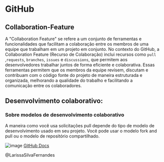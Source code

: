  # GitHub
## Collaboration-Feature 

A "Collaboration Feature" se refere a um conjunto de ferramentas e funcionalidades que facilitam a colaboração entre os membros de uma equipe que trabalham em um projeto em conjunto. No contexto do GitHub, a Collaboration Feature (Recurso de Colaboração) inclui recursos como `pull` ,`requests`, `branches`, `issues` e `discussions`, que permitem aos desenvolvedores trabalhar juntos de forma eficiente e colaborativa. Essas ferramentas permitem que os membros da equipe revisem, discutam e contribuam com o código fonte do projeto de maneira estruturada e organizada, melhorando a qualidade do trabalho e facilitando a comunicação entre os colaboradores.
## Desenvolvimento colaborativo:
<h3> Sobre modelos de desenvolvimento colaborativo </h3> 
A maneira como você usa solicitações pull depende do tipo de modelo de desenvolvimento usado em seu projeto. Você pode usar o modelo fork and pull ou o modelo de repositório compartilhado. 

![image](https://github.blog/wp-content/uploads/2019/09/security-1200-630.png?resize=1200%2C630)
[GitHub Docs](https://docs.github.com/en/pull-requests/collaborating-with-pull-requests/getting-started/about-collaborative-development-models)

@LarissaSilvaFernandes 
